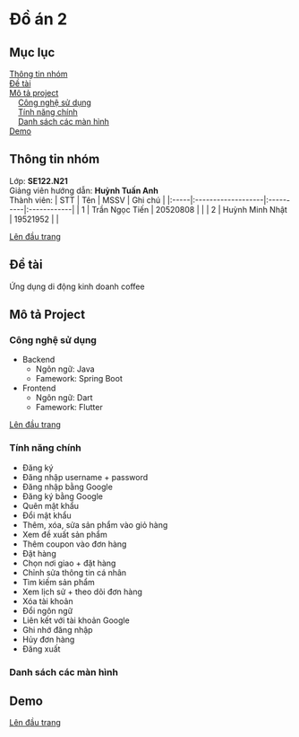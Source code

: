# **Đồ án 2**
<a name="top"><a>
## Mục lục

[Thông tin nhóm](#info)\
[Đề tài](#topic)\
[Mô tả project](#project)\
&nbsp;&nbsp;&nbsp; [Công nghệ sử dụng](#use)\
&nbsp;&nbsp;&nbsp; [Tính năng chính](#main-feature)\
&nbsp;&nbsp;&nbsp; [Danh sách các màn hình](#screen)\
[Demo](#demo)

## Thông tin nhóm <a name="info"></a>

Lớp: **SE122.N21** \
Giảng viên hướng dẫn: **Huỳnh Tuấn Anh** \
Thành viên:
| STT  | Tên                | MSSV      | Ghi chú     |
|:-----|:-------------------|:----------|:------------|
|  1   |  Trần Ngọc Tiến | 20520808  |  |
|  2   |  Huỳnh Minh Nhật    |  19521952 |             |

[Lên đầu trang](#top)
## Đề tài <a name="topic"></a>

Ứng dụng di động kinh doanh coffee

## Mô tả Project <a name="project"></a>

### Công nghệ sử dụng <a name="use"></a>
- Backend
    - Ngôn ngữ: Java
    - Famework: Spring Boot
- Frontend
    - Ngôn ngữ: Dart
    - Famework: Flutter

[Lên đầu trang](#top)
### Tính năng chính <a name="main-feature"></a>
- Đăng ký
- Đăng nhập username + password
- Đăng nhập bằng Google
- Đăng ký bằng Google
- Quên mật khẩu
- Đổi mật khẩu
- Thêm, xóa, sửa sản phẩm vào giỏ hàng
- Xem đề xuất sản phẩm
- Thêm coupon vào đơn hàng
- Đặt hàng
- Chọn nơi giao + đặt hàng
- Chỉnh sửa thông tin cá nhân
- Tìm kiếm sản phẩm
- Xem lịch sử + theo dõi đơn hàng 
- Xóa tài khoản
- Đổi ngôn ngữ
- Liên kết với tài khoản Google
- Ghi nhớ đăng nhập
- Hủy đơn hàng
- Đăng xuất


### Danh sách các màn hình <a name="screen"></a>
## Demo <a name="demo"></a>
  
[Lên đầu trang](#top)
